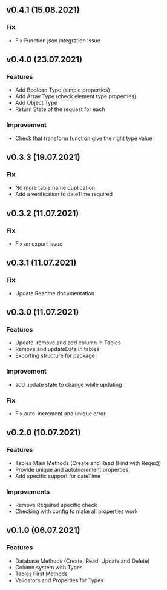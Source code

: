 ## v0.4.1 (15.08.2021)

### Fix

- Fix Function json integration issue 

## v0.4.0 (23.07.2021)

### Features

- Add Boolean Type (simple properties)
- Add Array Type (check element type properties)
- Add Object Type
- Return State of the request for each 

### Improvement

- Check that transform function give the right type value

## v0.3.3 (19.07.2021)

### Fix

- No more table name duplication
- Add a verification to dateTime required

## v0.3.2 (11.07.2021)

### Fix

- Fix an export issue

## v0.3.1 (11.07.2021)

### Fix

- Update Readme documentation

## v0.3.0 (11.07.2021)

### Features 

- Update, remove and add column in Tables
- Remove and updateData in tables
- Exporting structure for package

### Improvement

- add update state to change while updating

### Fix

- Fix auto-increment and unique error

## v0.2.0 (10.07.2021)

### Features

- Tables Main Methods (Create and Read (Find with Regex))
- Provide unique and autoIncrement properties
- Add specific support for dateTime

### Improvements

- Remove Required specific check
- Checking with config to make all properties work

## v0.1.0 (06.07.2021)

### Features

- Database Methods (Create, Read, Update and Delete)
- Column system with Types
- Tables First Methods
- Validators and Properties for Types